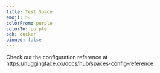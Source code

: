 ```yaml
---
title: Test Space
emoji: 📉
colorFrom: purple
colorTo: purple
sdk: docker
pinned: false
---
```


Check out the configuration reference at https://huggingface.co/docs/hub/spaces-config-reference
